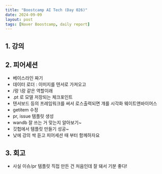 ```yaml
---
title: "Boostcamp AI Tech (Day 026)"
date: 2024-09-09
layout: post
tags: [Naver Boostcamp, daily report]
---
```

## 1. 강의
<!-- 5강 듣고  -->

## 2. 피어세션
- 베이스라인 짜기
- 데이터 로더 : 이미지를 텐서로 가져오고 
- /랑 \\랑 같은 역할이래
- .pt 로 모델 저장되는 체크포인트
- 텐서보드 등의 프레임워크를 써서 로스출력되면 걔를 시각화 웨이트앤바이어스
- getitem 수정
- pr, issue 템플릿 생성
- wandb 잘 쓰는 거 맞는지 알아보기~
- 깃헙에서 템플릿 만들기 성공~
- 낮에 강의 싹 듣고 피어세션 때 부터 함께하자요

## 3. 회고
- 사실 이슈/pr 템플릿 직접 만든 건 처음인데 잘 돼서 기분 좋다!
